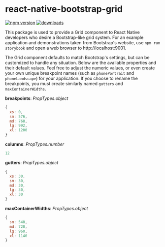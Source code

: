 # react-native-bootstrap-grid
[![npm version](https://badge.fury.io/js/react-native-bootstrap-grid.svg)](http://badge.fury.io/js/react-native-bootstrap-grid)
[![downloads](http://img.shields.io/npm/dm/react-native-bootstrap-grid.svg)](https://www.npmjs.com/package/react-native-bootstrap-grid)

This package is used to provide a Grid component to React Native developers who desire a Bootstrap-like grid system. For an example application and demonstrations taken from Bootstrap's website, use `npm run storybook` and open a web browser to http://localhost:9001.

The Grid component defaults to match Bootstrap's settings, but can be customized to handle any situation. Below are the available properties and their default values. Feel free to adjust the numeric values, or even create your own unique breakpoint names (such as `phonePortrait` and `phoneLandscape`) for your application. If you choose to rename the breakpoints, you must create similarly named `gutters` and `maxContainerWidths`.

**breakpoints**: *PropTypes.object*

``` javascript
{
  xs: 0,
  sm: 576,
  md: 768,
  lg: 992,
  xl: 1200
}
```

**columns**: *PropTypes.number*

``` javascript
12
```

**gutters**: *PropTypes.object*

``` javascript
{
  xs: 30,
  sm: 30,
  md: 30,
  lg: 30,
  xl: 30
}
```

**maxContainerWidths**: *PropTypes.object*

``` javascript
{
  sm: 540,
  md: 720,
  lg: 960,
  xl: 1140
}
```
